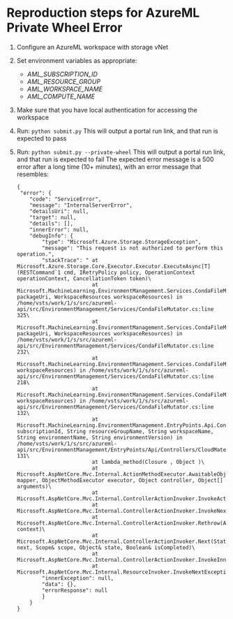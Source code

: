 # Reproduction steps for AzureML Private Wheel Error


1. Configure an AzureML workspace with storage vNet
2. Set environment variables as appropriate:
    * *AML_SUBSCRIPTION_ID*
    * *AML_RESOURCE_GROUP*
    * *AML_WORKSPACE_NAME*
    * *AML_COMPUTE_NAME*

3. Make sure that you have local authentication for accessing the workspace

4. Run: `python submit.py`
    This will output a portal run link, and that run is expected to pass

5. Run: `python submit.py --private-wheel`
    This will output a portal run link, and that run is expected to fail
    The expected error message is a 500 error after a long time (10+ minutes), with an error message that resembles:
    ```
    {
     "error": {
        "code": "ServiceError",
        "message": "InternalServerError",
        "detailsUri": null,
        "target": null,
        "details": [],
        "innerError": null,
        "debugInfo": {
            "type": "Microsoft.Azure.Storage.StorageException",
            "message": "This request is not authorized to perform this operation.",
            "stackTrace": " at Microsoft.Azure.Storage.Core.Executor.Executor.ExecuteAsync[T](RESTCommand`1 cmd, IRetryPolicy policy, OperationContext operationContext, CancellationToken token)\
                            at Microsoft.MachineLearning.EnvironmentManagement.Services.CondaFileMutator.GetBlobContainer(String packageUri, WorkspaceResources workspaceResources) in /home/vsts/work/1/s/src/azureml-api/src/EnvironmentManagement/Services/CondaFileMutator.cs:line 325\
                            at Microsoft.MachineLearning.EnvironmentManagement.Services.CondaFileMutator.RenewBlobSasToken(String packageUri, WorkspaceResources workspaceResources) in /home/vsts/work/1/s/src/azureml-api/src/EnvironmentManagement/Services/CondaFileMutator.cs:line 232\
                            at Microsoft.MachineLearning.EnvironmentManagement.Services.CondaFileMutator.RenewPrivatePackageSasUrls(WorkspaceResources workspaceResources) in /home/vsts/work/1/s/src/azureml-api/src/EnvironmentManagement/Services/CondaFileMutator.cs:line 218\
                            at Microsoft.MachineLearning.EnvironmentManagement.Services.CondaFileMutator.GetSerializedCondaFileWithSas(WorkspaceResources workspaceResources) in /home/vsts/work/1/s/src/azureml-api/src/EnvironmentManagement/Services/CondaFileMutator.cs:line 132\
                            at Microsoft.MachineLearning.EnvironmentManagement.EntryPoints.Api.Controllers.CloudMaterializationController.StartImageBuild(Guid subscriptionId, String resourceGroupName, String workspaceName, String environmentName, String environmentVersion) in /home/vsts/work/1/s/src/azureml-api/src/EnvironmentManagement/EntryPoints/Api/Controllers/CloudMaterializationController.cs:line 131\
                            at lambda_method(Closure , Object )\
                            at Microsoft.AspNetCore.Mvc.Internal.ActionMethodExecutor.AwaitableObjectResultExecutor.Execute(IActionResultTypeMapper mapper, ObjectMethodExecutor executor, Object controller, Object[] arguments)\
                            at Microsoft.AspNetCore.Mvc.Internal.ControllerActionInvoker.InvokeActionMethodAsync()\
                            at Microsoft.AspNetCore.Mvc.Internal.ControllerActionInvoker.InvokeNextActionFilterAsync()\
                            at Microsoft.AspNetCore.Mvc.Internal.ControllerActionInvoker.Rethrow(ActionExecutedContext context)\
                            at Microsoft.AspNetCore.Mvc.Internal.ControllerActionInvoker.Next(State& next, Scope& scope, Object& state, Boolean& isCompleted)\
                            at Microsoft.AspNetCore.Mvc.Internal.ControllerActionInvoker.InvokeInnerFilterAsync()\
                            at Microsoft.AspNetCore.Mvc.Internal.ResourceInvoker.InvokeNextExceptionFilterAsync()",
            "innerException": null,
            "data": {},
            "errorResponse": null
            }
        }
    }
    ```